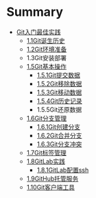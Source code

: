 # Summary

* [Git入门最佳实践](README.md)
   * [1.1Git诞生历史](11gitdan_sheng_li_shi.md)
   * [1.2Git环境准备](12githuan_jing_zhun_bei.md)
   * 1.3Git安装部署
   * [1.5Git基本操作](gitji_ben_cao_zuo.md)
       * [1.5.1Git提交数据](151gitti_jiao_shu_ju.md)
       * [1.5.2Git移除数据](152gityi_chu_shu_ju.md)
       * [1.5.3Git移动数据](153gityi_dong_shu_ju.md)
       * [1.5.4Git历史记录](154gitli_shi_ji_lu.md)
       * 1.5.5Git还原数据
   * [1.6Git分支管理](16gitguan_li_fen_zhi_jie_gou.md)
       * [1.6.1Git创建分支](161gitchuang_jian_fen_zhi.md)
       * [1.6.2Git合并分支](162githe_bing_fen_zhi.md)
       * [1.6.3Git分支冲突](163gitfen_zhi_chong_tu.md)
   * [1.7Git标签管理](17gitbiao_qian_guan_li.md)
   * [1.8GitLab实践](18gitlabshi_jian.md)
       * [1.8.1GitLab配置ssh](181gitlabpei_zhi_ssh.md)
   * [1.9GitHub托管服务](19githubtuo_guan_fu_wu.md)
   * [1.10Git客户端工具](110gitke_hu_duan_gong_ju.md)

